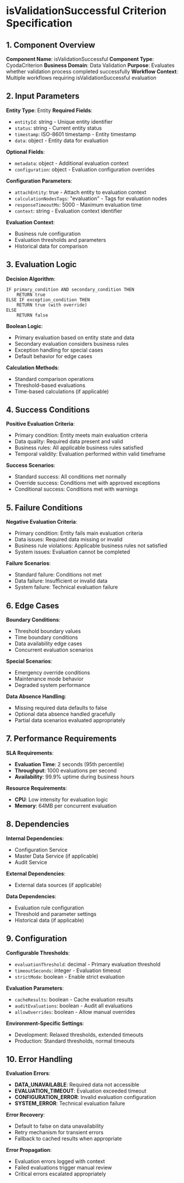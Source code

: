 # isValidationSuccessful Criterion Specification

## 1. Component Overview
**Component Name**: isValidationSuccessful
**Component Type**: CyodaCriterion
**Business Domain**: Data Validation
**Purpose**: Evaluates whether validation process completed successfully
**Workflow Context**: Multiple workflows requiring isValidationSuccessful evaluation

## 2. Input Parameters
**Entity Type**: Entity
**Required Fields**:
- `entityId`: string - Unique entity identifier
- `status`: string - Current entity status
- `timestamp`: ISO-8601 timestamp - Entity timestamp
- `data`: object - Entity data for evaluation

**Optional Fields**:
- `metadata`: object - Additional evaluation context
- `configuration`: object - Evaluation configuration overrides

**Configuration Parameters**:
- `attachEntity`: true - Attach entity to evaluation context
- `calculationNodesTags`: "evaluation" - Tags for evaluation nodes
- `responseTimeoutMs`: 5000 - Maximum evaluation time
- `context`: string - Evaluation context identifier

**Evaluation Context**:
- Business rule configuration
- Evaluation thresholds and parameters
- Historical data for comparison

## 3. Evaluation Logic
**Decision Algorithm**:
```
IF primary_condition AND secondary_condition THEN
    RETURN true
ELSE IF exception_condition THEN
    RETURN true (with override)
ELSE
    RETURN false
```

**Boolean Logic**:
- Primary evaluation based on entity state and data
- Secondary evaluation considers business rules
- Exception handling for special cases
- Default behavior for edge cases

**Calculation Methods**:
- Standard comparison operations
- Threshold-based evaluations
- Time-based calculations (if applicable)

## 4. Success Conditions
**Positive Evaluation Criteria**:
- Primary condition: Entity meets main evaluation criteria
- Data quality: Required data present and valid
- Business rules: All applicable business rules satisfied
- Temporal validity: Evaluation performed within valid timeframe

**Success Scenarios**:
- Standard success: All conditions met normally
- Override success: Conditions met with approved exceptions
- Conditional success: Conditions met with warnings

## 5. Failure Conditions
**Negative Evaluation Criteria**:
- Primary condition: Entity fails main evaluation criteria
- Data issues: Required data missing or invalid
- Business rule violations: Applicable business rules not satisfied
- System issues: Evaluation cannot be completed

**Failure Scenarios**:
- Standard failure: Conditions not met
- Data failure: Insufficient or invalid data
- System failure: Technical evaluation failure

## 6. Edge Cases
**Boundary Conditions**:
- Threshold boundary values
- Time boundary conditions
- Data availability edge cases
- Concurrent evaluation scenarios

**Special Scenarios**:
- Emergency override conditions
- Maintenance mode behavior
- Degraded system performance

**Data Absence Handling**:
- Missing required data defaults to false
- Optional data absence handled gracefully
- Partial data scenarios evaluated appropriately

## 7. Performance Requirements
**SLA Requirements**:
- **Evaluation Time**: 2 seconds (95th percentile)
- **Throughput**: 1000 evaluations per second
- **Availability**: 99.9% uptime during business hours

**Resource Requirements**:
- **CPU**: Low intensity for evaluation logic
- **Memory**: 64MB per concurrent evaluation

## 8. Dependencies
**Internal Dependencies**:
- Configuration Service
- Master Data Service (if applicable)
- Audit Service

**External Dependencies**:
- External data sources (if applicable)

**Data Dependencies**:
- Evaluation rule configuration
- Threshold and parameter settings
- Historical data (if applicable)

## 9. Configuration
**Configurable Thresholds**:
- `evaluationThreshold`: decimal - Primary evaluation threshold
- `timeoutSeconds`: integer - Evaluation timeout
- `strictMode`: boolean - Enable strict evaluation

**Evaluation Parameters**:
- `cacheResults`: boolean - Cache evaluation results
- `auditEvaluations`: boolean - Audit all evaluations
- `allowOverrides`: boolean - Allow manual overrides

**Environment-Specific Settings**:
- Development: Relaxed thresholds, extended timeouts
- Production: Standard thresholds, normal timeouts

## 10. Error Handling
**Evaluation Errors**:
- **DATA_UNAVAILABLE**: Required data not accessible
- **EVALUATION_TIMEOUT**: Evaluation exceeded timeout
- **CONFIGURATION_ERROR**: Invalid evaluation configuration
- **SYSTEM_ERROR**: Technical evaluation failure

**Error Recovery**:
- Default to false on data unavailability
- Retry mechanism for transient errors
- Fallback to cached results when appropriate

**Error Propagation**:
- Evaluation errors logged with context
- Failed evaluations trigger manual review
- Critical errors escalated appropriately
